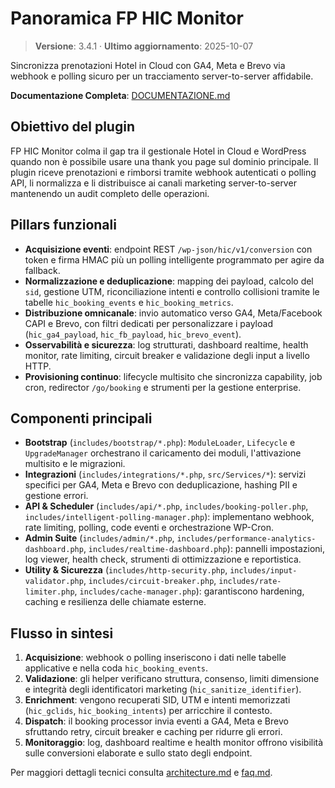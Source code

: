 # Panoramica FP HIC Monitor

> **Versione**: 3.4.1 · **Ultimo aggiornamento**: 2025-10-07

Sincronizza prenotazioni Hotel in Cloud con GA4, Meta e Brevo via webhook e polling sicuro per un tracciamento server-to-server affidabile.

**Documentazione Completa**: [DOCUMENTAZIONE.md](../DOCUMENTAZIONE.md)

## Obiettivo del plugin
FP HIC Monitor colma il gap tra il gestionale Hotel in Cloud e WordPress quando non è possibile usare una thank you page sul dominio principale. Il plugin riceve prenotazioni e rimborsi tramite webhook autenticati o polling API, li normalizza e li distribuisce ai canali marketing server-to-server mantenendo un audit completo delle operazioni.

## Pillars funzionali
- **Acquisizione eventi**: endpoint REST `/wp-json/hic/v1/conversion` con token e firma HMAC più un polling intelligente programmato per agire da fallback.
- **Normalizzazione e deduplicazione**: mapping dei payload, calcolo del `sid`, gestione UTM, riconciliazione intenti e controllo collisioni tramite le tabelle `hic_booking_events` e `hic_booking_metrics`.
- **Distribuzione omnicanale**: invio automatico verso GA4, Meta/Facebook CAPI e Brevo, con filtri dedicati per personalizzare i payload (`hic_ga4_payload`, `hic_fb_payload`, `hic_brevo_event`).
- **Osservabilità e sicurezza**: log strutturati, dashboard realtime, health monitor, rate limiting, circuit breaker e validazione degli input a livello HTTP.
- **Provisioning continuo**: lifecycle multisito che sincronizza capability, job cron, redirector `/go/booking` e strumenti per la gestione enterprise.

## Componenti principali
- **Bootstrap** (`includes/bootstrap/*.php`): `ModuleLoader`, `Lifecycle` e `UpgradeManager` orchestrano il caricamento dei moduli, l'attivazione multisito e le migrazioni.
- **Integrazioni** (`includes/integrations/*.php`, `src/Services/*`): servizi specifici per GA4, Meta e Brevo con deduplicazione, hashing PII e gestione errori.
- **API & Scheduler** (`includes/api/*.php`, `includes/booking-poller.php`, `includes/intelligent-polling-manager.php`): implementano webhook, rate limiting, polling, code eventi e orchestrazione WP-Cron.
- **Admin Suite** (`includes/admin/*.php`, `includes/performance-analytics-dashboard.php`, `includes/realtime-dashboard.php`): pannelli impostazioni, log viewer, health check, strumenti di ottimizzazione e reportistica.
- **Utility & Sicurezza** (`includes/http-security.php`, `includes/input-validator.php`, `includes/circuit-breaker.php`, `includes/rate-limiter.php`, `includes/cache-manager.php`): garantiscono hardening, caching e resilienza delle chiamate esterne.

## Flusso in sintesi
1. **Acquisizione**: webhook o polling inseriscono i dati nelle tabelle applicative e nella coda `hic_booking_events`.
2. **Validazione**: gli helper verificano struttura, consenso, limiti dimensione e integrità degli identificatori marketing (`hic_sanitize_identifier`).
3. **Enrichment**: vengono recuperati SID, UTM e intenti memorizzati (`hic_gclids`, `hic_booking_intents`) per arricchire il contesto.
4. **Dispatch**: il booking processor invia eventi a GA4, Meta e Brevo sfruttando retry, circuit breaker e caching per ridurre gli errori.
5. **Monitoraggio**: log, dashboard realtime e health monitor offrono visibilità sulle conversioni elaborate e sullo stato degli endpoint.

Per maggiori dettagli tecnici consulta [architecture.md](architecture.md) e [faq.md](faq.md).
